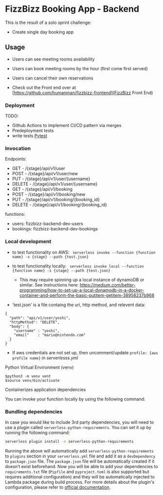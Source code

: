 # FizzBizz Booking App - Backend

This is the result of a solo sprint challenge:
 - Create single day booking app

## Usage

- Users can see meeting rooms availability

- Users can book meeting rooms by the hour (first come first served)

- Users can cancel their own reservations


- Check out the Front end over at [https://github.com/humanman/fizzbizz-frontend](FizzBizz Front End)

### Deployment

TODO:
 - Github Actions to implement CI/CD pattern via merges
 - Predeployment tests
 - write tests [Pytest](https://docs.pytest.org/en/stable/)

### Invocation

Endpoints:
- GET    - /{stage}/api/v1/user
- POST   - /{stage}/api/v1/user/new
- PUT    - /{stage}/api/v1/user/{username}
- DELETE - /{stage}/api/v1/user/{username}
- GET    - /{stage}/api/v1/booking
- POST   - /{stage}/api/v1/booking/new
- PUT    - /{stage}/api/v1/booking/{booking_id}
- DELETE - /{stage}/api/v1/booking/{booking_id}

functions:
- users: fizzbizz-backend-dev-users
- bookings: fizzbizz-backend-dev-bookings

### Local development

 - to test functionality on AWS:
  ``` serverless invoke --function {function name} -s {stage} --path {test.json}```

  - to test functionality locally:
  ``` serverless invoke local --function {function name} -s {stage} --path {test.json}```
      - This may require spinning up a local instance of dynamoDB or similar. See instructions here: https://medium.com/better-programming/how-to-set-up-a-local-dynamodb-in-a-docker-container-and-perform-the-basic-putitem-getitem-38958237b968

  - 'test.json' is a file containg the uri, http method, and relevent data:
  ```
  {
    "path": "api/v1/user/yoshi",
    "httpMethod": "DELETE",
    "body": {
      "username" : "yoshi",
      "email"    : "mario@nintendo.com"
    }
  }
  ```
  - If aws credentials are not set up, then uncomment/update `profile: {aws profile name}` in _serverlesss.yml_



Python Virtual Environment (venv)
  ```
  $python3 -m venv vent
  $source venv/bin/activate
  ```
Containerizes application dependencies 

You can invoke your function locally by using the following command:

### Bundling dependencies

In case you would like to include 3rd party dependencies, you will need to use a plugin called `serverless-python-requirements`. You can set it up by running the following command:

```bash
serverless plugin install -n serverless-python-requirements
```

Running the above will automatically add `serverless-python-requirements` to `plugins` section in your `serverless.yml` file and add it as a `devDependency` to `package.json` file. The `package.json` file will be automatically created if it doesn't exist beforehand. Now you will be able to add your dependencies to `requirements.txt` file (`Pipfile` and `pyproject.toml` is also supported but requires additional configuration) and they will be automatically injected to Lambda package during build process. For more details about the plugin's configuration, please refer to [official documentation](https://github.com/UnitedIncome/serverless-python-requirements).
